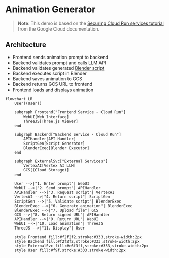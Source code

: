 # Animation Generator

> **Note**: This demo is based on the [Securing Cloud Run services tutorial](https://cloud.google.com/run/docs/tutorials/secure-services) from the Google Cloud documentation.

## Architecture

* Frontend sends animation prompt to backend
* Backend validates prompt and calls LLM API
* Backend validates generated [Blender script](https://docs.blender.org/api/current/info_overview.html)
* Backend executes script in Blender
* Backend saves animation to GCS
* Backend returns GCS URL to frontend
* Frontend loads and displays animation

```mermaid
flowchart LR
    User((User))
    
    subgraph Frontend["Frontend Service - Cloud Run"]
        WebUI[Web Interface]
        ThreeJS[Three.js Viewer]
    end

    subgraph Backend["Backend Service - Cloud Run"]
        APIHandler[API Handler]
        ScriptGen[Script Generator]
        BlenderExec[Blender Executor]
    end

    subgraph ExternalSvc["External Services"]
        VertexAI[Vertex AI LLM]
        GCS[(Cloud Storage)]
    end

    User -->|"1. Enter prompt"| WebUI
    WebUI -->|"2. Send prompt"| APIHandler
    APIHandler -->|"3. Request script"| VertexAI
    VertexAI -->|"4. Return script"| ScriptGen
    ScriptGen -->|"5. Validate script"| BlenderExec
    BlenderExec -->|"6. Generate animation"| BlenderExec
    BlenderExec -->|"7. Upload file"| GCS
    GCS -->|"8. Return signed URL"| APIHandler
    APIHandler -->|"9. Return URL"| WebUI
    WebUI -->|"10. Load animation"| ThreeJS
    ThreeJS -->|"11. Display"| User

    style Frontend fill:#f2f2f2,stroke:#333,stroke-width:2px
    style Backend fill:#f2f2f2,stroke:#333,stroke-width:2px
    style ExternalSvc fill:#e6f3ff,stroke:#333,stroke-width:2px
    style User fill:#f9f,stroke:#333,stroke-width:2px
```
